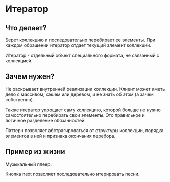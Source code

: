 # Итератор

## Что делает?

Берет коллекцию и последовательно перебирает ее элементы. При каждом обращении итератор отдает текущий элемент коллекции.

Итератор - отдельный объект специального формата, не связанный с коллекцией. 

## Зачем нужен?

Не раскрывает внутренней реализации коллекции. Клиент может иметь дело с массивом, хэшем или деревом, и не знать об этом (а зачем собственно).

Также итератор упрощает саму коллекцию, которой больше не нужно самостоятельно перебирать свои элементы. Это правильное и логичное разделение обязанностей.

Паттерн позволяет абстрагироваться от структуры коллекции, порядка элементов в ней и признака окончания перебора.

## Пример из жизни

Музыкальный плеер.

Кнопка next позволяет последовательно итерировать песни.



